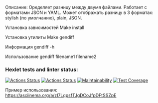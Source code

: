 Описание: Оределяет разницу между двумя файлами. Работает с форматами JSON и YAML. Может отображать разницу в 3 форматах: stylish (по умолчанию), plain, JSON.

Установка зависимостей Make install

Установка утилиты Make gendiff

Информация gendiff -h

Использование gendiff filename1 filename2

### Hexlet tests and linter status:
[![Actions Status](https://github.com/zergqw/frontend-project-46/actions/workflows/hexlet-check.yml/badge.svg)](https://github.com/zergqw/frontend-project-46/actions)
[![Actions Status](https://github.com/zergqw/frontend-project-46/actions/workflows/check.yml/badge.svg)](https://github.com/zergqw/frontend-project-46/actions)
[![Maintainability](https://api.codeclimate.com/v1/badges/dfc50c2d88cd46d069c1/maintainability)](https://codeclimate.com/github/zergqw/frontend-project-46)
[![Test Coverage](https://api.codeclimate.com/v1/badges/fd8ad64b9f67c430c072/test_coverage)](https://codeclimate.com/github/zergqw/frontend-project-46/test_coverage)

Пример использования: https://asciinema.org/a/zI7LqpsfTJgDCoJfpDFtSSZpE
